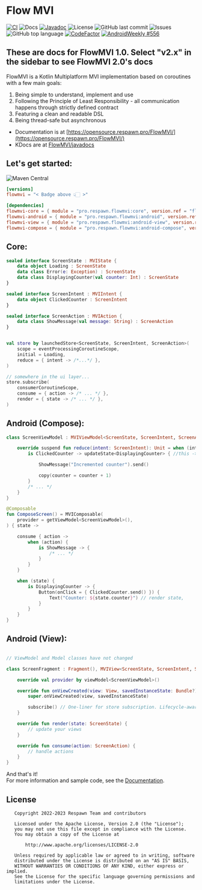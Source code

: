 # Flow MVI

[![CI](https://github.com/respawn-app/FlowMVI/actions/workflows/ci.yml/badge.svg)](https://github.com/respawn-app/FlowMVI/actions/workflows/ci.yml)
![Docs](https://img.shields.io/website?down_color=red&down_message=Offline&label=Docs&up_color=green&up_message=Online&url=https%3A%2F%2Fopensource.respawn.pro%2FFlowMVI%2F%23%2F)
[![Javadoc](https://javadoc.io/badge2/pro.respawn.flowmvi/core/javadoc.svg)](https://javadoc.io/doc/pro.respawn.flowmvi/core)
![License](https://img.shields.io/github/license/respawn-app/flowMVI)
![GitHub last commit](https://img.shields.io/github/last-commit/respawn-app/FlowMVI)
![Issues](https://img.shields.io/github/issues/respawn-app/FlowMVI)
![GitHub top language](https://img.shields.io/github/languages/top/respawn-app/flowMVI)
[![CodeFactor](https://www.codefactor.io/repository/github/respawn-app/flowMVI/badge)](https://www.codefactor.io/repository/github/respawn-app/flowMVI)
[![AndroidWeekly #556](https://androidweekly.net/issues/issue-556/badge)](https://androidweekly.net/issues/issue-556/)

## **These are docs for FlowMVI 1.0. Select "v2.x" in the sidebar to see FlowMVI 2.0's docs**

FlowMVI is a Kotlin Multiplatform MVI implementation based on coroutines with a few main goals:

1. Being simple to understand, implement and use
2. Following the Principle of Least Responsibility - all communication happens through strictly defined contract
3. Featuring a clean and readable DSL
4. Being thread-safe but asynchronous

* Documentation is at [https://opensource.respawn.pro/FlowMVI/](https://opensource.respawn.pro/FlowMVI/)
* KDocs are at [FlowMVI/javadocs](https://opensource.respawn.pro/FlowMVI/javadocs/)

## Let's get started:

![Maven Central](https://img.shields.io/maven-central/v/pro.respawn.flowmvi/core?label=Maven%20Central)

```toml
[versions]
flowmvi = "< Badge above 👆🏻 >"

[dependencies]
flowmvi-core = { module = "pro.respawn.flowmvi:core", version.ref = "flowmvi" } # multiplatform
flowmvi-android = { module = "pro.respawn.flowmvi:android", version.ref = "flowmvi" } # common android
flowmvi-view = { module = "pro.respawn.flowmvi:android-view", version.ref = "flowmvi" } # view-based android
flowmvi-compose = { module = "pro.respawn.flowmvi:android-compose", version.ref = "flowmvi" }  # compose
```

## Core:

```kotlin
sealed interface ScreenState : MVIState {
    data object Loading : ScreenState
    data class Error(e: Exception) : ScreenState
    data class DisplayingCounter(val counter: Int) : ScreenState
}

sealed interface ScreenIntent : MVIIntent {
    data object ClickedCounter : ScreenIntent
}

sealed interface ScreenAction : MVIAction {
    data class ShowMessage(val message: String) : ScreenAction
}


val store by launchedStore<ScreenState, ScreenIntent, ScreenAction>(
    scope = eventProcessingCoroutineScope,
    initial = Loading,
    reduce = { intent -> /*...*/ },
)

// somewhere in the ui layer...
store.subscribe(
    consumerCoroutineScope,
    consume = { action -> /* ... */ },
    render = { state -> /* ... */ },
)
```

## Android (Compose):

```kotlin
class ScreenViewModel : MVIViewModel<ScreenState, ScreenIntent, ScreenAction>(initialState = Loading) {

    override suspend fun reduce(intent: ScreenIntent): Unit = when (intent) {
        is ClickedCounter -> updateState<DisplayingCounter> { //this -> DisplayingCounter

            ShowMessage("Incremented counter").send()

            copy(counter = counter + 1)
        }
        /* ... */
    }
}

@Composable
fun ComposeScreen() = MVIComposable(
    provider = getViewModel<ScreenViewModel>(),
) { state ->

    consume { action ->
        when (action) {
            is ShowMessage -> {
                /* ... */
            }
        }
    }

    when (state) {
        is DisplayingCounter -> {
            Button(onClick = { ClickedCounter.send() }) {
                Text("Counter: ${state.counter}") // render state,
            }
        }
    }
}
```

## Android (View):

```kotlin

// ViewModel and Model classes have not changed

class ScreenFragment : Fragment(), MVIView<ScreenState, ScreenIntent, ScreenAction> {

    override val provider by viewModel<ScreenViewModel>()

    override fun onViewCreated(view: View, savedInstanceState: Bundle?) {
        super.onViewCreated(view, savedInstanceState)

        subscribe() // One-liner for store subscription. Lifecycle-aware and efficient.
    }

    override fun render(state: ScreenState) {
        // update your views
    }

    override fun consume(action: ScreenAction) {
        // handle actions
    }
}
```

And that's it!   
For more information and sample code, see the [Documentation](https://opensource.respawn.pro/FlowMVI).

## License

```
   Copyright 2022-2023 Respawn Team and contributors

   Licensed under the Apache License, Version 2.0 (the "License");
   you may not use this file except in compliance with the License.
   You may obtain a copy of the License at

       http://www.apache.org/licenses/LICENSE-2.0

   Unless required by applicable law or agreed to in writing, software
   distributed under the License is distributed on an "AS IS" BASIS,
   WITHOUT WARRANTIES OR CONDITIONS OF ANY KIND, either express or implied.
   See the License for the specific language governing permissions and
   limitations under the License.

```
